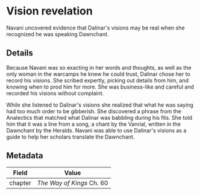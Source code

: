 # Vision revelation
Navani uncovered evidence that Dalinar's visions may be real when she recognized he was speaking Dawnchant.

## Details
Because Navani was so exacting in her words and thoughts, as well as the only woman in the warcamps he knew he could trust, Dalinar chose her to record his visions. She scribed expertly, picking out details from him, and knowing when to prod him for more. She was business-like and careful and recorded his visions without complaint. 

While she listened to Dalinar's visions she realized that what he was saying had too much order to be gibberish. She discovered a phrase from the Analectics that matched what Dalinar was babbling during his fits. She told him that it was a line from a song, a chant by the Vanrial, written in the Dawnchant by the Heralds. Navani was able to use Dalinar's visions as a guide to help her scholars translate the Dawnchant.

## Metadata
| Field | Value |
| ----- | ----- |
| chapter | *The Way of Kings* Ch. 60 |
